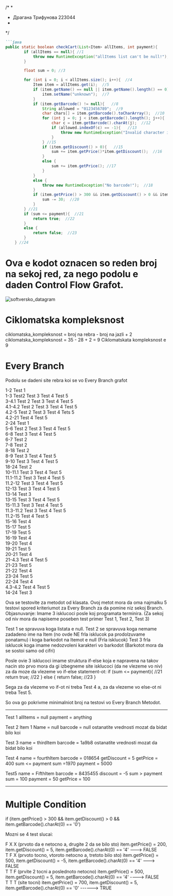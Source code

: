 /*
*
*	Драгана Трифунова 223044
*
*/

```markdown
```java
public static boolean checkCart(List<Item> allItems, int payment){
        if (allItems == null){ //1
            throw new RuntimeException("allItems list can't be null!"); //2
        }

        float sum = 0; //3

        for (int i = 0; i < allItems.size(); i++){  //4
            Item item = allItems.get(i);  //5
            if (item.getName() == null || item.getName().length() == 0){   //6
                item.setName("unknown");  //7
            }
            if (item.getBarcode() != null){   //8
                String allowed = "0123456789";  //9
                char chars[] = item.getBarcode().toCharArray();  //10
                for (int j = 0; j < item.getBarcode().length(); j++){  //11
                    char c = item.getBarcode().charAt(j);  //12
                    if (allowed.indexOf(c) == -1){   //13
                        throw new RuntimeException("Invalid character in item barcode!");  //14
                    }
                } //15
                if (item.getDiscount() > 0){   //15
                    sum += item.getPrice()*item.getDiscount();  //16
                }
                else {
                    sum += item.getPrice(); //17
                }
            }
            else {
                throw new RuntimeException("No barcode!");  //18
            }
            if (item.getPrice() > 300 && item.getDiscount() > 0 && item.getBarcode().charAt(0) == '0'){  //19
                sum -= 30;  //20
            }
        } //21
        if (sum <= payment){  //21
            return true;  //22
        }
        else {
            return false;  //23
        }
    } //24
```



Ova e kodot oznacen so reden broj na sekoj red, za nego podolu e daden Control Flow Grafot. 
===========================================================================================
![softversko_datagram](https://github.com/draganatrifunova/SI_2024_lab2_223044/assets/138613966/2165d271-89fe-4113-a8e9-4933a03a8bc1)


Ciklomatska kompleksnost
=============================

ciklomatska_kompleksnost = broj na rebra - broj na jazli + 2
ciklomatska_kompleksnost = 35 - 28 + 2 = 9 
Ciklomatskata kompleksnost e 9


Every Branch
============
Podolu se dadeni site rebra koi se vo Every Branch grafot

1-2  Test 1  
1-3   Test2   Test 3   Test 4   Test 5  
3-4.1  Test 2   Test 3   Test 4   Test 5  
4.1-4.2   Test 2   Test 3    Test 4   Test 5   
4.2-5    Test 2    Test 3   Test 4    Tets 5   
4.2-21   Test 4   Test 5  
2-24  Test 1   
5-6   Test 2    Test 3  Test 4  Test 5   
6-8   Test 3  Test 4   Test 5   
6-7   Test 2   
7-8   Test 2   
8-18   Test 2   
8-9    Test 3    Test 4   Test 5   
9-10   Test 3    Test 4    Test 5   
18-24   Test 2   
10-11.1  Test 3   Test 4   Test 5   
11.1-11.2   Test 3   Test 4   Test 5    
11.2-12   Test 3  Test 4   Test 5   
12-13   Test 3   Test 4  Test 5   
13-14   Test 3   
13-15  Test 3   Test 4   Test 5   
15-11.3   Test 3  Test 4   Test 5   
11.3-11.2   Test 3   Test 4  Test 5   
11.2-15    Test 4   Test 5   
15-16    Test  4   
15-17    Test 5   
17-19    Test 5   
16-19   Test 4   
19-20   Test 4   
19-21   Test 5   
20-21   Test 4   
21-4.3   Test 4  Test 5   
21-23    Test 5   
21-22    Test 4   
23-24    Test 5   
22-24    Test 4   
4.3-4.2    Test 4   Test 5   
14-24   Test 3   



Ova se testovite za metodot od klasata. Ovoj metot mora da oma najmalku 5 testovi spored kriteriumot za Every Branch za da pomine niz sekoj Branch.
Objasnuvanje: Imame 3 isklucoci posle koj programata terminira. (Za sekoj od niv mora da napiseme poseben test primer Test 1, Test 2, Test 3)

Test 1 se spravuva koga listata e null.
Test 2 se spravuva koga nemame zadadeno ime na Item (no ovde NE frla isklucok pa prodolzuvame ponatamu) i koga barkodot na Itemot e null (Frla isklucok)
Test 3 frla isklucok koga imame nedozvoleni karakteri vo barkodot (Barkotot mora da se sostoi samo od cifri)

Posle ovie 3 isklucoci imame struktura if-else koja e napravena na takov nacin sto prvo mora da gi izbegneme site isklucoci (da ne vlezeme vo niv) za da moze 
da vlezeme vo if-else statement-ot:
if (sum <= payment){  //21
   return true;  //22
}
else {
   return false;  //23
}

Sega za da vlezeme vo if-ot ni treba Test 4 a, za da vlezeme vo else-ot ni treba Test 5.

So ova go pokrivme minimalniot broj na testovi vo Every Branch Metodot.
******************************
Test 1
allItems = null
payment = anything

Test 2
Item 1
Name = null
barcode = null
ostanatite vrednosti mozat da bidat bilo koi

Test 3
name = thirdItem
barcode = 1a9b8
ostanatite vrednosti mozat da bidat bilo koi

Test 4
name = fourthItem
barcode = 018654
getDiscount = 5
getPrice = 400
sum <= payment
sum =1970
payment = 5000

Test5
name = FifthItem
barcode = 8435455
discount = -5
sum > payment
sum = 100
payment = 50
getPrice = 100
*************************************


Multiple Condition
==================

if (item.getPrice() > 300 && item.getDiscount() > 0 && item.getBarcode().charAt(0) == '0')

Mozni se 4 test slucai:

F X X (prvoto da e netocno a, drugite 2 da se bilo sto)   item.getPrice() = 200, item.getDiscount() = 5,  item.getBarcode().charAt(0) == '4'    --->	FALSE   
T F X (prvoto tocno, vtoroto netocno a, tretoto bilo sto)  item.getPrice() = 500, item.getDiscount() = -5,  item.getBarcode().charAt(0) == '4'  --->	FALSE   
T T F (prvite 2 tocni a poslednoto netocno)  item.getPrice() = 500, item.getDiscount() = 5,  item.getBarcode().charAt(0) == '4'            ---->     	FALSE   
T T T (site tocni)  item.getPrice() = 700, item.getDiscount() = 5,  item.getBarcode().charAt(0) == '0'                           ------>               	TRUE   
